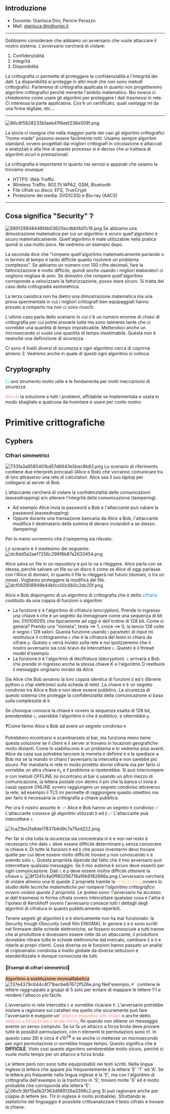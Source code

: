 ## Introduzione
- Docente: Gianluca Dini, Pericle Perazzo
- Mail: gianluca.dini@unipi.it
* * *

Dobbiamo considerare che abbiamo un avversario che vuole attaccare il nostro sistema.
L'avversario cercherà di violare:
1. Confidenzialità
2. Integrità
3. Disponibilità

La crittografia ci permette di proteggere la confidenzialità e l'integrità dei dati.
La disponibilità si protegge in altri modi che non sono metodi crittografici.
Parleremo di crittografia applicata in quanto non progetteremo algoritmi crittografici perchè inerente l'ambito matematico. Noi invece ci chiederemo come usare gli algoritmi per proteggere i dati trasmessi in rete. Ci interessa la parte applicativa. Cos'è un certificato, quali vantaggi mi da una firma digitale, etc...

***

![86c8f5828233b1aeb41f6eef238e509f.png](:/b05b32f7abc74db4ba9d2a48516eca6d)


La storia ci insegna che nella maggior parte dei casi gli algoritmi crittografici "home-made" possono essere facilmente rotti. Usiamo sempre algoritmi standard, ovvero progettati dai migliori crittografi in circolazione e attaccati e analizzati e alla fine di questo processo si è deciso che si trattava di algoritmi sicuri e prestazionali.

La crittografia è importante in quanto nei servizi e apparati che usiamo la troviamo ovunque:
- HTTPS: Web Traffic
- Wireless Traffic: 802.11i WPA2, GSM, Bluetooth
- File cifrati su disco: EFS, TrueCrypt
- Protezione dei media: DVD(CSS) e Blu-ray (AACS)
***

## Cosa significa "Security" ❔
![689128848448f4b03620ecdbbf4d7c16.png](:/cca40e477e2840a9b65317fd2da7c682)
Se abbiamo una dimostrazione matematica per cui un algoritmo è sicuro quell'algoritmo è sicuro matematicamente. Quell'algoritmo è male utilizzabile nella pratica quindi si usa molto poco. Ne vedremo un esempio dopo.

La seconda dice che "rompere quell'algoritmo matematicamente parlando o in termini di tempo è tanto difficile quanto risolvere un problema complesso". Se abbiamo un numero con 100 cifre decimali, fare la fattorizzazione è molto difficile, quindi anche usando i migliori elaboratori ci vogliono migliaia di anni. Se dimostro che rompere quell'algoritmo corrisponde a velocizzare la fattorizzazione, posso stare sicuro. Si tratta del caso della crittogradia asimmetrica.

La terza casistica non ha dietro una dimostrazione matematica ma una prova sperimentale in cui i migliori crittografi ben equipaggiati hanno provato a romperlo ma non ci sono riusciti.

L'ultimo caso parla dello scenario in cui c'è un numero enorme di chiavi di crittografia per cui potrei provarle tutte ma sono talmente tante che ci vorrebbe una quantità di tempo impraticabile. Mettendoci anche un microsecondo ci vuole una quantità di tempo inestimabile. Questa non è neanche una definizione di sicurezza.

Ci sono 4 livelli diversi di sicurezza e ogni algoritmo cerca di coprirne almeno 3. Vedremo anche in quale di questi ogni algoritmo si colloca.

## Cryptography
<span style="color: #00ff7f">È</span>: uno strumento molto utile e le fondamenta per molti meccanismi di sicurezza

<span style="color: #ff7f7f">Non è</span>: la soluzione a tutti i problemi, affidabile se implementata e usata in modo sbagliato e qualcosa da inventare e usare per conto nostro

# Primitive crittografiche

## Cyphers

### Cifrari simmetrici
![733fa3a9585401bd57d6643e5bec8b83.png](:/3890c62355724dccabfe08ce62bd31a1)
Lo scenario di riferimento contiene due interpreti principali (Alice e Bob) che vorranno comunicare tra di loro attraverso una rete di calcolatori. Alice usa il suo laptop per collegarsi al server di Bob. 

L'attaccante cercherà di violare la confidenzialità delle comunicazioni (eavesdropping) e/o alterare l'integrità della comunicazione (tampering). 
- Ad esempio Alice invia la password a Bob e l'attaccante può rubare la password.(eavesdropping)
- Oppure durante una transazione bancaria da Alice a Bob, l'attaccante modifica il destinatario della somma di denaro inviandoli a se stesso.(tampering)

Per lo meno vorremmo che il tampering sia rilevato.

Lo scenario è il medesimo del seguente:
![dc8dd5a2aef7256c296f8b87a2633454.png](:/5d76d30244124102800f329b8219d4b8)

Alice salva un file in un repository e poi lo va a rileggere. Alice parla con se stessa, perchè salvare un file su un disco è come se Alice di oggi parlasse con l'Alice di domani, in quanto il file lo rileggerà nel futuro (domani, o tra un mese). Vogliamo proteggere la modifica del file.
![dcf092908949b44bfcc00c6b0c2dc20f.png](:/1a95dd8b3c3949108887e6822ee130bc)

Alice e Bob dispongono di un algoritmo di crittografia che è detto <span style="color: #007dff">cifrario </span>costituito da una coppia di funzioni o algoritmi:
- La funzione `E` è l'algoritmo di cifratura (encryption). Prende in ingresso una chiave `K` che è un segreto da immaginare come una sequenza di bit (es: 010100010) che tipicamente ad oggi è dell'ordine di 128 bit. Come si genera? Prendo una "moneta", testa ==> 1, croce ==> 0, la lancio 128 volte e segno i 128 valori. Questa funzione usando i parametri di input mi restituisce il crittogramma `c` che è la cifratura del testo in chiaro da cifrare `p`. Questo c verrà inviato sulla rete e noi ipotizzeremo che il nostro avversario sia così bravo da intercettare `c`. Questo è il thread model d'esempio.
- La funzione `D` è l'algoritmo di decifratura (decryption). `c` arriverà a Bob che prende in ingresso anche la stessa chiave K e l'algoritmo D restituirà il messaggio originario inviato da Alice.

Sia Alice che Bob avranno la loro coppia identica di funzioni `D` ed `E` (librerie python o chip elettronici sulla scheda di rete). La chiave `K` è un segreto condiviso tra Alice e Bob e non deve essere pubblico. La sicurezza di questo sistema che protegge la confidenzialità della comunicazione si basa sulla complessità di `K`.

Se chiunque conosce la chiave `K` ovvero la sequenza esatta di 128 bit, prenderebbe `c`, userebbe l'algoritmo `D` che è pubblico, e otterrebbe `p`. 

❓️Come fanno Alice e Bob ad avere un segreto condiviso `K`

Potrebbero incontrarsi  e scambiarselo al bar, ma funziona meno bene questa soluzione se il client e il server si trovano in locazioni geografiche molto distanti. Come lo stabiliscono è un problema e lo vedremo piùa avanti. Alice da casa sua potrebbe lanciare la moneta e definire `K` e la spedisce a Bob ma se la mando in chiaro l'avversario la intercetta e non sarebbe più sicuro. Per mandarla in rete in modo protetto dovrei cifrarla ma per farlo ci vorrebbe un altra chiave `K`<sub>`1`</sub> e il problema si ripeterebbe. Si può interrompere o con metodi OFFLINE (si incontrano al bar o usando un altro mezzo di comunicazione, la lettera postale con dentro il pin che la banca ci invia a casa) oppure ONLINE ovvero raggiungere un segreto condiviso attraverso la rete, ad esempio il TLS mi permette di raggiungere questo obiettivo ma per farlo è necessaria la crittografia a chiave pubblica.

Per ora il nostro assunto è:
✅ Alice e Bob hanno un segreto `K` condiviso
✅ L'attaccante conosce gli algoritmi utilizzati `D` ed  `E`
✅ L'attaccante puà intercettare `c`

![1ca21be2fa8de17837b6d9c7a75ed222.png](:/55bc1ebce8d14388a37b163ac6bfd09b)

Per far si che tutta la sicurezza sia concentrata in `K` e non nel resto è necessario che dato `c` deve essere difficile determinare `p` senza conoscere la chiave `K`. Di tutte le funzioni `D` ed `E` che posso inventarmi devo trovare quelle per cui deve essere molto difficile trovare `p` non conoscendo `k` e avendo solo `c`. Questa proprietà dipende dal fatto che il mio avversario può intercettare qualsiasi messaggio. Se il mio sistema è sicuro deve esserlo per ogni comunicazione. Dati `c` e `p` deve essere inoltre difficile ottenere la chiave `k`:
![8f1241c4a0ff80296716af6b9182696a.png](:/1b90a7a27a624fe3b7d22282b9af20a5)
L'avversario cercherà di violare almeno una di queste 2 proprietà tramite la <span style="color: #ffc86c">crittoanalisi</span>, ovvero l*o studio delle tecniche matematiche per rompere l'algoritmo crittografico ovvero violare queste 2 proprietà*. Le ipotesi sono: l'avversario ha accesso ai dati trasmessi in forma cifrata ovvero intercettare qualsiasi cosa e l'altra è l'ipotesi di Kerckhoff ovvero l'avversario conosce tutti i dettagli degli algoritmi di cifratura in quanto pubblicamente reperibili.

Tenere segreti gli algoritmi `E` e `D` storicamente non ha mai funzionato: la Security trough Obscurity (vedi film ENIGMA). In genere `E` e `D` sono scritti nel firmware delle schede elettroniche, se fossero sconosciute a tutti tranne che al produttore e dovessero essere rotte da un attaccante, il produttore dovrebbe ritirare tutte le schede elettroniche dal mercato, cambiare `E` e `D` e ridarle ai propri clienti. Cosa diversa se le funzioni hanno passato un analisi di criptoanalisi condivisa a livello globale da diverse istituzioni e standardizzata e dunque conosciuta da tutti.

#### 👥Esempi di cifrari simmetrici👥
<span style="color: #000000"><span style="background-color: #ffc8ab">Algoritmo a sostituzione monoalfabetica</span></span>
![137e4379c644c4f71becbe87672f526e.png](:/6383659c24de458f880ec80807c2d784)
Nell'esempio, `P`<sup>`'`</sup>  contiene le lettere raggruppate a gruppi di 5 solo per evitare di mappare le lettere 1:1 e rendere l'attacco più facile.

L'avversario in rete intercetta `C` e vorrebbe ricavare `P`. L'avversario potrebbe iniziare a ragionare sui caratteri ma quello che sicuramente può fare l'avversario è eseguire un' <span style="color: #ff7f7f">attacco esaustivo alle chiavi</span> o anche detto <span style="color: #ff7f7f">attacco a forza bruta o brute-force</span>, fin quando non ottiene un messaggio avente un senso compiuto. Se lui fa un attacco a forza bruta deve provare tutte le possibili permutazioni, con n elementi le permutazioni sono n!.
In questo caso 26! è circa 4 x10<sup>26</sup> e se anche ci mettesse un microsecondo per ogni permutazione ci vorrebbe troppo tempo. Questo significa che è **DIFFICILE**. Visto così questo algoritmo sembrerebbe molto sicuro, perchè ci vuole molto tempo per un attacco a forza bruta. 

Le lettere però non sono tutte equiprobabili nei testi scritti. Nella lingua inglese la lettera che appare più frequentemente è la lettera 'E' 'T' ed 'A'. Se la lettera più frequente nella lingua inglese è la 'E', ma con l'algoritmo di crittografia dell'esempio io la trasformo in 'S', troverò molte 'S' ed è molto probabile che corrisponda alla lettera 'E'.
![06cfc3bf15a5b2f363d689126a3398c2.png](:/d4e99328fc0e4c54acffac4c9a2eed79)
Si può ragionare anche per coppie di lettere (es. TH in inglese è molto probabile).
Sfruttando le statistiche del linguaggio è possibile crittoanalizzare il testo cifrato e trovare la chiave.
